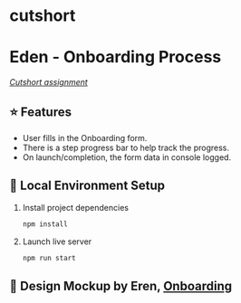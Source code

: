 # cutshort
# Eden - Onboarding Process 
[ *Cutshort assignment* ](https://cutshortassignment.netlify.app/)
<br/>
## ⭐ Features

- User fills in the Onboarding form.
- There is a step progress bar to help track the progress.
- On launch/completion, the form data in console logged.

## 🔧 Local Environment Setup

1. Install project dependencies
   ```bash
   npm install
   ```
1. Launch live server
   ```bash
   npm run start
   ```

## 🎨 Design Mockup by Eren, [Onboarding](https://dribbble.com/shots/15669113-Onboarding-Exploration)
